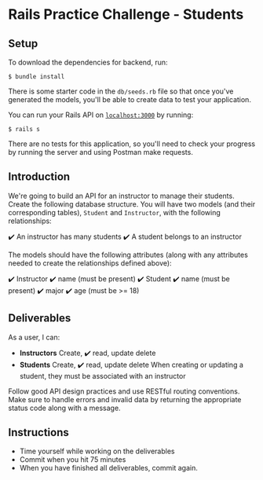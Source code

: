 # Rails Practice Challenge - Students

## Setup

To download the dependencies for backend, run:

```console
$ bundle install
```

There is some starter code in the `db/seeds.rb` file so that once you've
generated the models, you'll be able to create data to test your application.

You can run your Rails API on [`localhost:3000`](http://localhost:3000) by running:

```console
$ rails s
```

There are no tests for this application, so you'll need to check your progress
by running the server and using Postman make requests.

## Introduction

We're going to build an API for an instructor to manage their students. Create
the following database structure. You will have two models (and their
corresponding tables), `Student` and `Instructor`, with the following
relationships:

✔️ An instructor has many students
✔️ A student belongs to an instructor

The models should have the following attributes (along with any attributes
needed to create the relationships defined above):

✔️ Instructor
  ✔️ name (must be present)
✔️ Student
  ✔️ name (must be present)
  ✔️ major
  ✔️ age (must be >= 18)


## Deliverables

As a user, I can:

- **Instructors**
  Create, 
  ✔️ read, 
  update 
  delete 
- **Students**
  Create, 
  ✔️ read, 
  update 
  delete 
  When creating or updating a student, they must be associated with an
    instructor

Follow good API design practices and use RESTful routing conventions. Make sure
to handle errors and invalid data by returning the appropriate status code along
with a message.

## Instructions

- Time yourself while working on the deliverables
- Commit when you hit 75 minutes
- When you have finished all deliverables, commit again.
